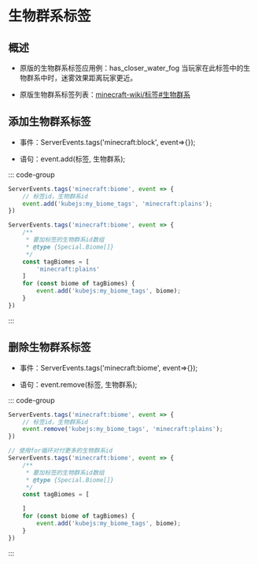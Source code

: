 # 生物群系标签

## 概述

- 原版的生物群系标签应用例：has_closer_water_fog 当玩家在此标签中的生物群系中时，迷雾效果距离玩家更近。

- 原版生物群系标签列表：[minecraft-wiki/标签#生物群系](https://zh.minecraft.wiki/w/%E6%A0%87%E7%AD%BE#%E7%94%9F%E7%89%A9%E7%BE%A4%E7%B3%BB)

## 添加生物群系标签

- 事件：ServerEvents.tags('minecraft:block', event=>{});

- 语句：event.add(标签, 生物群系);

::: code-group

```js
ServerEvents.tags('minecraft:biome', event => {
    // 标签id，生物群系id
    event.add('kubejs:my_biome_tags', 'minecraft:plains');
})
```

```js [KubeJS]
ServerEvents.tags('minecraft:biome', event => {
    /**
     * 要加标签的生物群系id数组
     * @type {Special.Biome[]}
     */
    const tagBiomes = [
        'minecraft:plains'
    ]
    for (const biome of tagBiomes) {
        event.add('kubejs:my_biome_tags', biome);
    }
})
```

:::

## 删除生物群系标签

- 事件：ServerEvents.tags('minecraft:biome', event=>{});

- 语句：event.remove(标签, 生物群系);

::: code-group

```js [KubeJS]
ServerEvents.tags('minecraft:biome', event => {
    // 标签id，生物群系id
    event.remove('kubejs:my_biome_tags', 'minecraft:plains');
})
```

```js
// 使用for循环对付更多的生物群系id
ServerEvents.tags('minecraft:biome', event => {
    /**
     * 要加标签的生物群系id数组
     * @type {Special.Biome[]}
     */
    const tagBiomes = [

    ]
    for (const biome of tagBiomes) {
        event.add('kubejs:my_biome_tags', biome);
    }
})
```

:::
